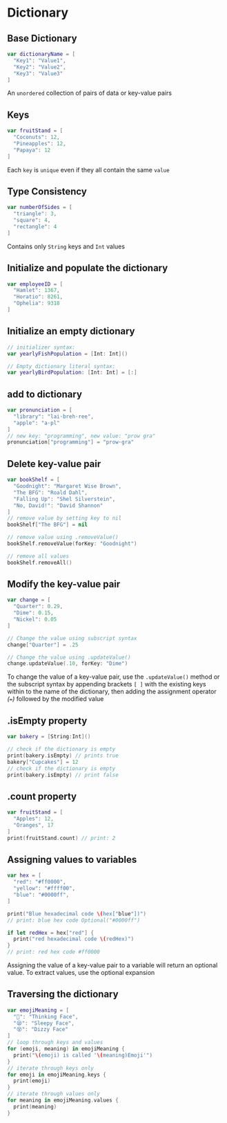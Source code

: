 # Dictionary

## Base Dictionary

```swift
var dictionaryName = [
  "Key1": "Value1",
  "Key2": "Value2",
  "Key3": "Value3"
]
```

An `unordered` collection of pairs of data or key-value pairs

## Keys

```swift
var fruitStand = [
  "Coconuts": 12,
  "Pineapples": 12,
  "Papaya": 12
]
```

Each `key` is `unique` even if they all contain the same `value`

## Type Consistency

```swift
var numberOfSides = [
  "triangle": 3,
  "square": 4,
  "rectangle": 4
]
```

Contains only `String` keys and `Int` values

## Initialize and populate the dictionary

```swift
var employeeID = [
  "Hamlet": 1367,
  "Horatio": 8261,
  "Ophelia": 9318
]
```

## Initialize an empty dictionary

```swift
// initializer syntax:
var yearlyFishPopulation = [Int: Int]()

// Empty dictionary literal syntax:
var yearlyBirdPopulation: [Int: Int] = [:]
```

## add to dictionary

```swift
var pronunciation = [
  "library": "lai·breh·ree",
  "apple": "a·pl"
]
// new key: "programming", new value: "prow gra"
pronunciation["programming"] = "prow·gra"
```

## Delete key-value pair

```swift
var bookShelf = [
  "Goodnight": "Margaret Wise Brown",
  "The BFG": "Roald Dahl",
  "Falling Up": "Shel Silverstein",
  "No, David!": "David Shannon"
]
// remove value by setting key to nil
bookShelf["The BFG"] = nil

// remove value using .removeValue()
bookShelf.removeValue(forKey: "Goodnight")

// remove all values
bookShelf.removeAll()
```

## Modify the key-value pair

```swift
var change = [
  "Quarter": 0.29,
  "Dime": 0.15,
  "Nickel": 0.05
]

// Change the value using subscript syntax
change["Quarter"] = .25

// Change the value using .updateValue()
change.updateValue(.10, forKey: "Dime")
```

To change the value of a key-value pair, use the `.updateValue()` method or the subscript syntax by appending brackets
`[ ]` with the existing keys within to the name of the dictionary, then adding the assignment operator _(`=`)_ followed
by the modified value

## .isEmpty property

```swift
var bakery = [String:Int]()

// check if the dictionary is empty
print(bakery.isEmpty) // prints true
bakery["Cupcakes"] = 12
// check if the dictionary is empty
print(bakery.isEmpty) // print false
```

## .count property

```swift
var fruitStand = [
  "Apples": 12,
  "Oranges", 17
]
print(fruitStand.count) // print: 2
```

## Assigning values to variables

```swift
var hex = [
  "red": "#ff0000",
  "yellow": "#ffff00",
  "blue": "#0000ff",
]

print("Blue hexadecimal code \(hex["blue"])")
// print: blue hex code Optional("#0000ff")

if let redHex = hex["red"] {
  print("red hexadecimal code \(redHex)")
}
// print: red hex code #ff0000
```

Assigning the value of a key-value pair to a variable will return an optional value. To extract values, use the optional
expansion

## Traversing the dictionary

```swift
var emojiMeaning = [
  "🤔": "Thinking Face",
  "😪": "Sleepy Face",
  "😵": "Dizzy Face"
]
// loop through keys and values
for (emoji, meaning) in emojiMeaning {
  print("\(emoji) is called '\(meaning)Emoji'")
}
// iterate through keys only
for emoji in emojiMeaning.keys {
  print(emoji)
}
// iterate through values only
for meaning in emojiMeaning.values {
  print(meaning)
}
```
